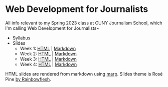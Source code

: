 # Web Development for Journalists

All info relevant to my Spring 2023 class at CUNY Journalism School, which I'm calling Web Development for Journalists~

- [Syllabus](SYLLABUS.md)
- Slides
  - Week 1: [HTML](https://nsonnad.github.io/webdev-for-journos/slides/html/week-1.html) | [Markdown](slides/markdown/week-1.md)
  - Week 2: [HTML](https://nsonnad.github.io/webdev-for-journos/slides/html/week-2.html) | [Markdown](slides/markdown/week-2.md)
  - Week 3: [HTML](https://nsonnad.github.io/webdev-for-journos/slides/html/week-3.html) | [Markdown](slides/markdown/week-3.md)
  - Week 4: [HTML](https://nsonnad.github.io/webdev-for-journos/slides/html/week-4.html) | [Markdown](slides/markdown/week-4.md)

HTML slides are rendered from markdown using [marp](https://github.com/marp-team/marp). Slides theme is Rosé Pine [by Rainbowflesh](https://github.com/rainbowflesh/Rose-Pine-For-Marp).
